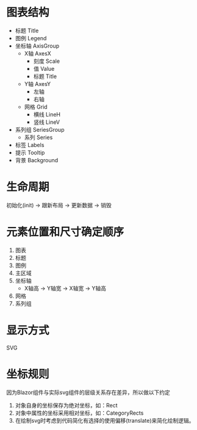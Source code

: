 # 图表结构

- 标题 Title
- 图例 Legend
- 坐标轴 AxisGroup
    - X轴 AxesX
        - 刻度 Scale
        - 值 Value
        - 标题 Title
    - Y轴 AxesY
        - 左轴
        - 右轴
    - 网格 Grid
        - 横线 LineH
        - 竖线 LineV
- 系列组 SeriesGroup
    - 系列 Series
- 标签 Labels
- 提示 Tooltip
- 背景 Background

# 生命周期

初始化(init) -> 跟新布局 -> 更新数据 -> 销毁

# 元素位置和尺寸确定顺序

1. 图表
1. 标题
1. 图例
1. 主区域
1. 坐标轴
    - X轴高 -> Y轴宽 -> X轴宽 -> Y轴高
1. 网格
1. 系列组

# 显示方式

SVG

# 坐标规则

因为Blazor组件与实际svg组件的层级关系存在差异，所以做以下约定
1. 对象自身的坐标保存为绝对坐标，如：Rect
1. 对象中属性的坐标采用相对坐标，如：CategoryRects
1. 在绘制svg时考虑到代码简化有选择的使用偏移(translate)来简化绘制逻辑。